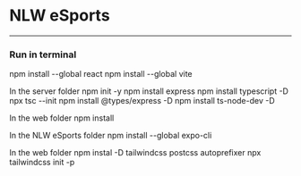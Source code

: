 # NLW eSports

---
### Run in terminal

npm install --global react
npm install --global vite

In the server folder
	npm init -y
	npm install express
	npm install typescript -D
	npx tsc --init
	npm install @types/express -D
	npm install ts-node-dev -D


In the web folder
	npm install 

In the NLW eSports folder
	npm install --global expo-cli

In the web folder
	npm instal -D tailwindcss postcss autoprefixer
	npx tailwindcss init -p